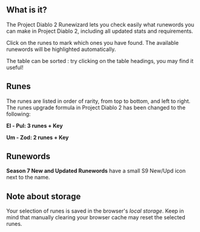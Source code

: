 ## What is it?

The Project Diablo 2 Runewizard lets you check easily what runewords you can make in Project Diablo 2, including all updated stats and requirements.

Click on the runes to mark which ones you have found. The available runewords will be highlighted automatically.

The table can be sorted : try clicking on the table headings, you may find it useful!

## Runes

The runes are listed in order of rarity, from top to bottom, and left to right. The runes upgrade formula in Project Diablo 2 has been changed to the following:

**El - Pul: 3 runes + Key**

**Um - Zod: 2 runes + Key**

## Runewords

**Season 7 New and Updated Runewords** have a small <span class="rw-Table-tdTitlePatch">S9 New/Upd</span> icon next to the name.

## Note about storage

Your selection of runes is saved in the browser's _local storage_. Keep in mind that manually clearing your browser cache may reset the selected runes.
